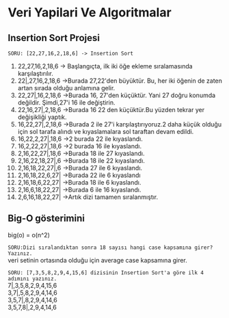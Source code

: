 # Veri Yapilari Ve Algoritmalar

## Insertion Sort Projesi<br>

`SORU: [22,27,16,2,18,6] -> Insertion Sort` 
1) 22,27,16,2,18,6  -> Başlangıçta, ilk iki öğe ekleme sıralamasında karşılaştırılır.<br>
2) 22|,27,16,2,18,6 ->Burada 27,22'den büyüktür. Bu, her iki öğenin de zaten artan sırada olduğu anlamına gelir.
3) 22,27|,16,2,18,6 ->Burada 16, 27'den küçüktür. Yani 27 doğru konumda değildir. Şimdi,27'i 16 ile değiştirin.
4) 22,16,27|,2,18,6 ->Burada 16 22 den küçüktür.Bu yüzden tekrar yer değişikliği yaptık.
5) 16,22,27|,2,18,6 ->Burada 2 ile 27'i karşılaştırıyoruz.2 daha küçük olduğu için sol tarafa alındı ve kıyaslamalara sol taraftan devam edildi.
6) 16,22,2,27|,18,6 ->2 burada 22 ile kıyaslandı.
7) 16,2,22,27|,18,6 ->2 burada 16 ile kıyaslandı.
8) 2,16,22,27|,18,6 ->Burada 18 ile 27 kıyaslandı.
9) 2,16,22,18,27|,6 ->Burada 18 ile 22 kıyaslandı.
10) 2,16,18,22,27|,6 ->Burada 27 ile 6 kıyaslandı.
11) 2,16,18,22,6,27| ->Burada 22 ile 6 kıyaslandı
12) 2,16,18,6,22,27| ->Burada 18 ile 6 kıyaslandı.
13) 2,16,6,18,22,27| ->Burada 6 ile 16 kıyaslandı.
14) 2,6,16,18,22,27| ->Artık dizi tamamen sıralanmıştır.

## Big-O gösterimini <br>
big(o) = o(n^2)

`SORU:Dizi sıralandıktan sonra 18 sayısı hangi case kapsamına girer? Yazınız. ` <br>
veri setinin ortasında olduğu için average case kapsamına girer.

`SORU: [7,3,5,8,2,9,4,15,6] dizisinin Insertion Sort'a göre ilk 4 adımını yazınız.` <br>
7|,3,5,8,2,9,4,15,6 <br>
3,7|,5,8,2,9,4,14,6 <br>
3,5,7|,8,2,9,4,14,6 <br>
3,5,7,8|,2,9,4,14,6 <br>
